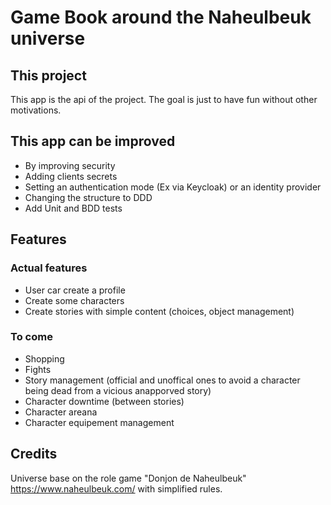 # Game Book around the Naheulbeuk universe

## This project
This app is the api of the project. The goal is just to have fun without other motivations.

## This app can be improved
- By improving security
- Adding clients secrets
- Setting an authentication mode (Ex via Keycloak) or an identity provider
- Changing the structure to DDD
- Add Unit and BDD tests


## Features
### Actual features
- User car create a profile
- Create some characters
- Create stories with simple content (choices, object management)

### To come
- Shopping
- Fights
- Story management (official and unoffical ones to avoid a character being dead from a vicious anapporved story)
- Character downtime (between stories)
- Character areana
- Character equipement management

## Credits
Universe base on the role game "Donjon de Naheulbeuk" https://www.naheulbeuk.com/ with simplified rules.